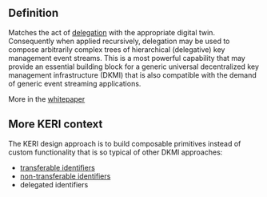 ## Definition

Matches the act of [delegation](delegation) with the appropriate digital twin. Consequently when applied recursively, delegation may be used to compose arbitrarily complex trees of hierarchical (delegative) key management event streams. This is a most powerful capability that may provide an essential building block for a generic universal decentralized key management infrastructure (DKMI) that is also compatible with the demand of generic event streaming applications.

More in the [whitepaper](https://github.com/SmithSamuelM/Papers/blob/master/whitepapers/KERI_WP_2.x.web.pdf)

## More KERI context

The KERI design approach is to build composable primitives instead of custom functionality that is so typical of other DKMI approaches:

- [transferable identifiers](transferable-identifier)
- [non-transferable identifiers](non-transferable-identifier)
- delegated identifiers